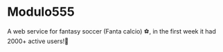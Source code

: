 # Modulo555
A web service for fantasy soccer (Fanta calcio) ⚽, in the first week it had 2000+ active users!🎢
